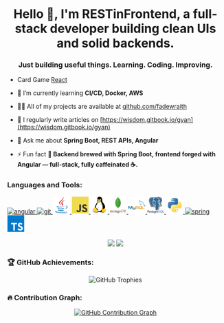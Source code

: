 <h1 align="center">Hello 👋, I'm RESTinFrontend, a full-stack developer building clean UIs and solid backends.</h1>
<h3 align="center">Just building useful things. Learning. Coding. Improving.</h3>

- Card Game [React](https://clips-6dbc6.web.app/)
  
- 🌱 I’m currently learning **CI/CD, Docker, AWS**

- 👨‍💻 All of my projects are available at [github.com/fadewraith](github.com/fadewraith)

- 📝 I regularly write articles on [https://wisdom.gitbook.io/gyan](https://wisdom.gitbook.io/gyan)

- 💬 Ask me about **Spring Boot, REST APIs, Angular**

- ⚡ Fun fact **🌿 Backend brewed with Spring Boot, frontend forged with Angular — full-stack, fully caffeinated ☕.**

<h3 align="left">Languages and Tools:</h3>
<p align="left"> <a href="https://angular.io" target="_blank" rel="noreferrer"> <img src="https://angular.io/assets/images/logos/angular/angular.svg" alt="angular" width="40" height="40"/> </a> <a href="https://git-scm.com/" target="_blank" rel="noreferrer"> <img src="https://www.vectorlogo.zone/logos/git-scm/git-scm-icon.svg" alt="git" width="40" height="40"/> </a> <a href="https://www.java.com" target="_blank" rel="noreferrer"> <img src="https://raw.githubusercontent.com/devicons/devicon/master/icons/java/java-original.svg" alt="java" width="40" height="40"/> </a> <a href="https://developer.mozilla.org/en-US/docs/Web/JavaScript" target="_blank" rel="noreferrer"> <img src="https://raw.githubusercontent.com/devicons/devicon/master/icons/javascript/javascript-original.svg" alt="javascript" width="40" height="40"/> </a> <a href="https://www.linux.org/" target="_blank" rel="noreferrer"> <img src="https://raw.githubusercontent.com/devicons/devicon/master/icons/linux/linux-original.svg" alt="linux" width="40" height="40"/> </a> <a href="https://www.mongodb.com/" target="_blank" rel="noreferrer"> <img src="https://raw.githubusercontent.com/devicons/devicon/master/icons/mongodb/mongodb-original-wordmark.svg" alt="mongodb" width="40" height="40"/> </a> <a href="https://www.mysql.com/" target="_blank" rel="noreferrer"> <img src="https://raw.githubusercontent.com/devicons/devicon/master/icons/mysql/mysql-original-wordmark.svg" alt="mysql" width="40" height="40"/> </a> <a href="https://www.postgresql.org" target="_blank" rel="noreferrer"> <img src="https://raw.githubusercontent.com/devicons/devicon/master/icons/postgresql/postgresql-original-wordmark.svg" alt="postgresql" width="40" height="40"/> </a> <a href="https://www.python.org" target="_blank" rel="noreferrer"> <img src="https://raw.githubusercontent.com/devicons/devicon/master/icons/python/python-original.svg" alt="python" width="40" height="40"/> </a> <a href="https://spring.io/" target="_blank" rel="noreferrer"> <img src="https://www.vectorlogo.zone/logos/springio/springio-icon.svg" alt="spring" width="40" height="40"/> </a> <a href="https://www.typescriptlang.org/" target="_blank" rel="noreferrer"> <img src="https://raw.githubusercontent.com/devicons/devicon/master/icons/typescript/typescript-original.svg" alt="typescript" width="40" height="40"/> </a> </p>
<div align="center">
  <img src="https://github-readme-stats.vercel.app/api?username=fadewraith&show_icons=true&theme=radical" />
  <img src="https://github-readme-stats.vercel.app/api/top-langs/?username=fadewraith&layout=compact&theme=radical" />
</div>
<div align="center">
<h3 align="left">🏆 GitHub Achievements:</h3>

<p align="center">
  <img src="https://github-profile-trophy.vercel.app/?username=fadewraith&theme=radical&margin-w=10&margin-h=10&no-frame=true" alt="GitHub Trophies" />
</p>
</div>

<div align="center">
<h3 align="left">🔥 Contribution Graph:</h3>

<p align="center">
  <a href="https://github.com/ashutosh00710/github-readme-activity-graph">
    <img src="https://github-readme-activity-graph.vercel.app/graph?username=fadewraith&theme=radical" alt="GitHub Contribution Graph" />
  </a>
</p>
</div>

